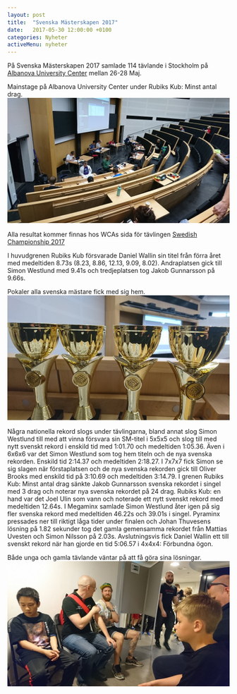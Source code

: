 ```yaml
---
layout: post
title:  "Svenska Mästerskapen 2017"
date:   2017-05-30 12:00:00 +0100
categories: Nyheter
activeMenu: nyheter
---
```

På Svenska Mästerskapen 2017 samlade 114 tävlande i Stockholm på [Albanova University Center](http://www.albanova.se/index.php?q=an/hem&modal_once=0&cnf_useTrickyHeader_once=Y) mellan 26-28 Maj. 

Mainstage på Albanova University Center under Rubiks Kub: Minst antal drag. 
![Albanova Univesity Center](/img/sm2017/fmclokal.jpg)

Alla resultat kommer finnas hos WCAs sida för tävlingen [Swedish Championship 2017](https://www.worldcubeassociation.org/competitions/SwedishChampionship2017)

I huvudgrenen Rubiks Kub försvarade Daniel Wallin sin titel från förra året med medeltiden 8.73s (8.23, 8.86, 12.13, 9.09, 8.02). Andraplatsen gick till Simon Westlund med 9.41s och tredjeplatsen tog Jakob Gunnarsson på 9.66s. 

Pokaler alla svenska mästare fick med sig hem. 
![Pokaler till alla svenska mästare](/img/sm2017/priser.jpg)

Några nationella rekord slogs under tävlingarna, bland annat slog Simon Westlund till med att vinna försvara sin SM-titel i 5x5x5 och slog till med nytt svenskt rekord i enskild tid med 1:01.70 och medeltiden 1:05.36. Även i 6x6x6 var det Simon Westlund som tog hem titeln och de nya svenska rekorden. Enskild tid 2:14.37 och medeltiden 2:18.27. I 7x7x7 fick Simon se sig slagen när förstaplatsen och de nya svenska rekorden gick till Oliver Brooks med enskild tid på 3:10.69 och medeltiden 3:14.79. I grenen Rubiks Kub: Minst antal drag sänkte Jakob Gunnarsson svenska rekordet i singel med 3 drag och noterar nya svenska rekordet på 24 drag. Rubiks Kub: en hand var det Joel Ulin som vann och noterade ett nytt svenskt rekord med medeltiden 12.64s. I Megaminx samlade Simon Westlund åter igen på sig fler svenska rekord med medeltiden 46.22s och 39.01s i singel. Pyraminx pressades ner till riktigt låga tider under finalen och Johan Thuvesens lösning på 1.82 sekunder tog det gamla gemensamma rekordet från Mattias Uvesten och Simon Nilsson på 2.03s. Avslutningsvis fick Daniel Wallin ett till svenskt rekord när han gjorde en tid 5:06.57 i 4x4x4: Förbundna ögon. 

Både unga och gamla tävlande väntar på att få göra sina lösningar. 
![Tävlande](/img/sm2017/tavlande.jpg)
